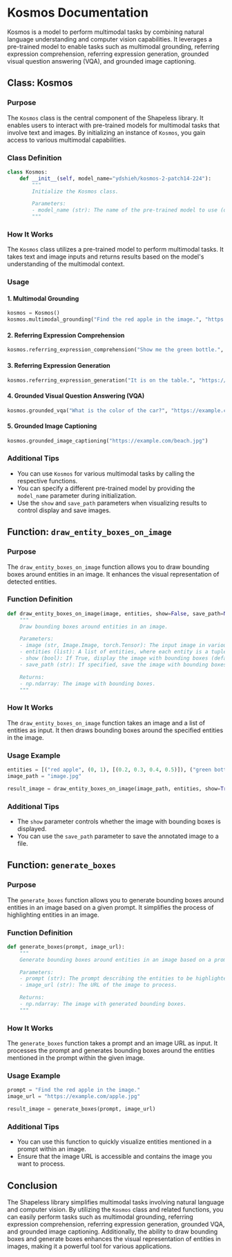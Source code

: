 # Kosmos Documentation

Kosmos is a model to perform multimodal tasks by combining natural language understanding and computer vision capabilities. It leverages a pre-trained model to enable tasks such as multimodal grounding, referring expression comprehension, referring expression generation, grounded visual question answering (VQA), and grounded image captioning.

## Class: Kosmos

### Purpose

The `Kosmos` class is the central component of the Shapeless library. It enables users to interact with pre-trained models for multimodal tasks that involve text and images. By initializing an instance of `Kosmos`, you gain access to various multimodal capabilities.

### Class Definition

```python
class Kosmos:
    def __init__(self, model_name="ydshieh/kosmos-2-patch14-224"):
        """
        Initialize the Kosmos class.

        Parameters:
        - model_name (str): The name of the pre-trained model to use (default: "ydshieh/kosmos-2-patch14-224").
        """
```

### How It Works

The `Kosmos` class utilizes a pre-trained model to perform multimodal tasks. It takes text and image inputs and returns results based on the model's understanding of the multimodal context.

### Usage

#### 1. Multimodal Grounding

```python
kosmos = Kosmos()
kosmos.multimodal_grounding("Find the red apple in the image.", "https://example.com/apple.jpg")
```

#### 2. Referring Expression Comprehension

```python
kosmos.referring_expression_comprehension("Show me the green bottle.", "https://example.com/bottle.jpg")
```

#### 3. Referring Expression Generation

```python
kosmos.referring_expression_generation("It is on the table.", "https://example.com/table.jpg")
```

#### 4. Grounded Visual Question Answering (VQA)

```python
kosmos.grounded_vqa("What is the color of the car?", "https://example.com/car.jpg")
```

#### 5. Grounded Image Captioning

```python
kosmos.grounded_image_captioning("https://example.com/beach.jpg")
```

### Additional Tips

- You can use `Kosmos` for various multimodal tasks by calling the respective functions.
- You can specify a different pre-trained model by providing the `model_name` parameter during initialization.
- Use the `show` and `save_path` parameters when visualizing results to control display and save images.

## Function: `draw_entity_boxes_on_image`

### Purpose

The `draw_entity_boxes_on_image` function allows you to draw bounding boxes around entities in an image. It enhances the visual representation of detected entities.

### Function Definition

```python
def draw_entity_boxes_on_image(image, entities, show=False, save_path=None):
    """
    Draw bounding boxes around entities in an image.

    Parameters:
    - image (str, Image.Image, torch.Tensor): The input image in various formats (image path, PIL image, or torch.Tensor).
    - entities (list): A list of entities, where each entity is a tuple containing entity name, position (start, end), and bounding boxes.
    - show (bool): If True, display the image with bounding boxes (default: False).
    - save_path (str): If specified, save the image with bounding boxes to the given path.

    Returns:
    - np.ndarray: The image with bounding boxes.
    """
```

### How It Works

The `draw_entity_boxes_on_image` function takes an image and a list of entities as input. It then draws bounding boxes around the specified entities in the image.

### Usage Example

```python
entities = [("red apple", (0, 1), [(0.2, 0.3, 0.4, 0.5)]), ("green bottle", (2, 3), [(0.6, 0.7, 0.8, 0.9)])]
image_path = "image.jpg"

result_image = draw_entity_boxes_on_image(image_path, entities, show=True, save_path="output.jpg")
```

### Additional Tips

- The `show` parameter controls whether the image with bounding boxes is displayed.
- You can use the `save_path` parameter to save the annotated image to a file.

## Function: `generate_boxes`

### Purpose

The `generate_boxes` function allows you to generate bounding boxes around entities in an image based on a given prompt. It simplifies the process of highlighting entities in an image.

### Function Definition

```python
def generate_boxes(prompt, image_url):
    """
    Generate bounding boxes around entities in an image based on a prompt.

    Parameters:
    - prompt (str): The prompt describing the entities to be highlighted.
    - image_url (str): The URL of the image to process.

    Returns:
    - np.ndarray: The image with generated bounding boxes.
    """
```

### How It Works

The `generate_boxes` function takes a prompt and an image URL as input. It processes the prompt and generates bounding boxes around the entities mentioned in the prompt within the given image.

### Usage Example

```python
prompt = "Find the red apple in the image."
image_url = "https://example.com/apple.jpg"

result_image = generate_boxes(prompt, image_url)
```

### Additional Tips

- You can use this function to quickly visualize entities mentioned in a prompt within an image.
- Ensure that the image URL is accessible and contains the image you want to process.

## Conclusion

The Shapeless library simplifies multimodal tasks involving natural language and computer vision. By utilizing the `Kosmos` class and related functions, you can easily perform tasks such as multimodal grounding, referring expression comprehension, referring expression generation, grounded VQA, and grounded image captioning. Additionally, the ability to draw bounding boxes and generate boxes enhances the visual representation of entities in images, making it a powerful tool for various applications.
